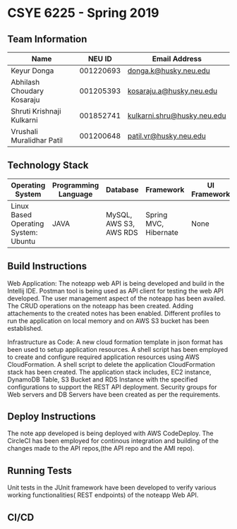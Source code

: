 # CSYE 6225 - Spring 2019

## Team Information

| Name | NEU ID | Email Address |
| --- | --- | --- |
|Keyur Donga|001220693|donga.k@husky.neu.edu|
|Abhilash Choudary Kosaraju |001205393|kosaraju.a@husky.neu.edu|
|Shruti Krishnaji Kulkarni|001852741|kulkarni.shru@husky.neu.edu|
|Vrushali Muralidhar Patil|001200648|patil.vr@husky.neu.edu|

## Technology Stack

| Operating System | Programming Language | Database | Framework | UI Framework |
| --- | --- | --- | --- | --- |
| Linux Based Operating System: Ubuntu | JAVA | MySQL, AWS S3, AWS RDS | Spring MVC, Hibernate | None |

## Build Instructions

Web Application:
The noteapp web API is being developed and build in the Intellij IDE. 
Postman tool is being used as API client for testing the web API 
developed. 
The user management aspect of the noteapp has been availed.
The CRUD operations on the noteapp has been created.
Adding attachements to the created notes has been enabled.
Different profiles to run the application on local memory and on AWS S3 bucket has been established.

Infrastructure as Code:
A new cloud formation template in json format has been used to setup application resources.
A shell script has been employed to create and configure required application resources using AWS CloudFormation.
A shell script to delete the application CloudFormation stack has been created.
The application stack includes, EC2 instance, DynamoDB Table, S3 Bucket and RDS Instance with the specified configurations to support the REST API deployment. 
Security groups for Web servers and DB Servers have been created as per the requirements. 

## Deploy Instructions
The note app developed is being deployed with AWS CodeDeploy. The CircleCI has been employed for continous integration and building of the changes made to the API repos,(the API repo and the AMI repo).

## Running Tests

Unit tests in the JUnit framework have been developed to verify various 
working functionalities( REST endpoints) of the noteapp Web API. 

## CI/CD


